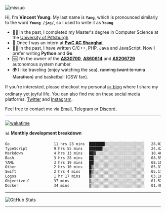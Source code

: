 <p align="left"> <img src="https://komarev.com/ghpvc/?username=missuo&label=Profile%20views&color=0e75b6&style=flat" alt="missuo" /> </p>


Hi, I'm **Vincent Young**. My last name is **`Yang`**, which is pronounced similarly to the word **`Young /jʌŋ/`**, so I used to write it as **`Young`**. 

-  👨‍🎓 In the past, I completed my Master's degree in Computer Science at the [University of Pittsburgh](https://www.pitt.edu).
-  💼 Once I was an intern at **[PwC AC Shanghai](https://www.linkedin.com/company/pwc-ac-shanghai/)**.
-  👨‍💻 In the past, I have written C/C++, PHP, Java and JavaScript. Now I prefer writing **Python** and **Go**.
-  🆕 I'm the owner of the **[AS30700](https://bgp.tools/as/30700)**, **[AS60614](https://bgp.tools/as/60614)** and **[AS206729](https://bgp.tools/as/206729)** autonomous system number.
-  🌍 I like traveling (enjoy watching the sea), ~~running (want to run a Marathon)~~ and basketball (GSW fan).

If you're interested, please checkout my personal [✏️ blog](https://missuo.me/) where I share my ordinary yet joyful life. You can also find me on these social media platforms: [Twitter](https://twitter.com/m1ssuo) and [Instagram](https://www.instagram.com/missuo.me).

Feel free to contact me via <a href="mailto:me@owo.nz">Email</a>, [Telegram](https://t.me/missuo) or [Discord](https://discordapp.com/users/missuo#7448).

-------

[![wakatime](https://wakatime.com/badge/user/c13cd961-40ca-417a-afb6-1f9ea8ac295c.svg)](https://wakatime.com/@missuo)

📊 **Monthly development breakdown**
<!--START_SECTION:waka-->

```txt
Go                    11 hrs 23 mins  ███████░░░░░░░░░░░░░░░░░░   28.03 %
TypeScript            9 hrs 55 mins   ██████░░░░░░░░░░░░░░░░░░░   24.42 %
Markdown              4 hrs 13 mins   ██▓░░░░░░░░░░░░░░░░░░░░░░   10.40 %
Bash                  3 hrs 28 mins   ██░░░░░░░░░░░░░░░░░░░░░░░   08.55 %
YAML                  3 hrs 19 mins   ██░░░░░░░░░░░░░░░░░░░░░░░   08.18 %
Other                 2 hrs 10 mins   █▒░░░░░░░░░░░░░░░░░░░░░░░   05.37 %
Swift                 2 hrs 4 mins    █▒░░░░░░░░░░░░░░░░░░░░░░░   05.11 %
Logos                 1 hr 17 mins    ▓░░░░░░░░░░░░░░░░░░░░░░░░   03.18 %
Objective-C           37 mins         ▒░░░░░░░░░░░░░░░░░░░░░░░░   01.52 %
Docker                34 mins         ▒░░░░░░░░░░░░░░░░░░░░░░░░   01.40 %
```

<!--END_SECTION:waka-->

-------

![GitHub Stats](https://github-readme-stats-opal-alpha-76.vercel.app/api?username=missuo&show_icons=true&theme=transparent)

-------

